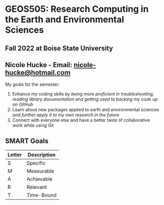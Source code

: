# GEOS505: Research Computing in the Earth and Environmental Sciences 

## Fall 2022 at Boise State University

## Nicole Hucke - Email: [nicole-hucke@hotmail.com](mailto:nicole-hucke@hotmail.com)

My goals for the semester: 
1. Enhance my coding skills *by being more proficient in troubleshooting, reading library documentation and getting used to backing my code up on GitHub*
2. Learn about new packages applied to earth and environmental sciences *and further apply it to my own research in the future*
3. Connect with everyone else and have a better taste of collaborative work while using Git

## SMART Goals

| Letter | Description |
| ----------- | ----------- |
| S | Specific |
| M | Measurable |
| A | Achievable | 
| R | Relevant |
| T | Time-Bound |

